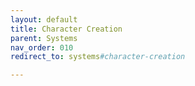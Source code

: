 ```yaml
---
layout: default
title: Character Creation
parent: Systems
nav_order: 010
redirect_to: systems#character-creation

---
```

